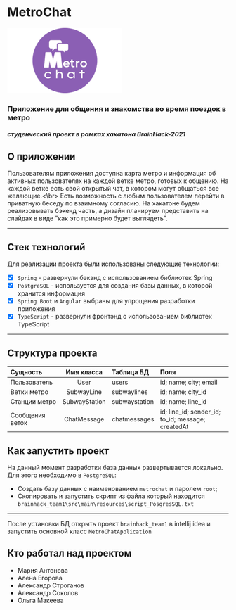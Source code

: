 # MetroChat

![logo](https://github.com/MarishkaAnt/brainhack_team1/blob/main/logo%202.5.png)

### Приложение для общения и знакомства во время поездок в метро
##### студенческий проект в рамках хакатона BrainHack-2021

## О приложении
  Пользователям приложения доступна карта метро и информация об активных пользователях на каждой ветке метро, готовых к общению. На каждой ветке есть свой открытый чат, в котором могут общаться все желающие.<\br>
  Есть возможность с любым пользователем перейти в приватную беседу по взаимному согласию. На хакатоне будем реализовывать бэкенд часть, а дизайн планируем представить на слайдах в виде "как это примерно будет выглядеть".

----
## Стек технологий
Для реализации проекта были использованы следующие технологии:
- [X] `Spring` - развернули бэкэнд с использованием библиотек Spring
- [X] `PostgreSQL` - используется для создания базы данных, в которой хранится информация
- [X] `Spring Boot` и `Angular` выбраны для упрощения разработки приложения
- [X] `TypeScript` - развернули фронтэнд с использованием библиотек TypeScript
----
## Структура проекта
| Сущность | Имя класса | Таблица БД | Поля |
|:----|:----:|:----------|:----------|
| Пользователь | User | users |id; name; city; email|
| Ветки метро | SubwayLine | subwaylines | id; name; city_id |
| Станции метро | SubwayStation | subwaystation | id; name; line_id |
| Сообщения веток | ChatMessage | chatmessages | id; line_id; sender_id; to_id; message; createdAt |

## Как запустить проект

На данный момент разработки база данных развертывается локально. Для этого необходимо в `PostgreSQL`:
* Создать базу данных с наименованием `metrochat` и паролем `root`;
* Скопировать и запустить скрипт из файла который находится
  `brainhack_team1\src\main\resources\script_PosgresSQL.txt`
----  
После установки БД открыть проект `brainhack_team1` в intellij idea и 
запустить основной класс  `MetroChatApplication`

## Кто работал над проектом
* Мария Антонова
* Алена Егорова
* Александр Строганов
* Александр Соколов
* Ольга Макеева
